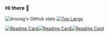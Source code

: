 ### Hi there 👋
![Anurag's GitHub stats](https://github-readme-stats.vercel.app/api?username=lseparatio&show_icons=true&theme=transparent) [![Top Langs](https://github-readme-stats.vercel.app/api/top-langs/?username=lseparatio&layout=compact)](https://github.com/anuraghazra/github-readme-stats)


[![Readme Card](https://github-readme-stats.vercel.app/api/pin/?username=lseparatio&repo=personal-portofolio)](https://github.com/anuraghazra/github-readme-stats)[![Readme Card](https://github-readme-stats.vercel.app/api/pin/?username=lseparatio&repo=Games-World)](https://github.com/anuraghazra/github-readme-stats)[![Readme Card](https://github-readme-stats.vercel.app/api/pin/?username=lseparatio&repo=zai-clock-in-software)](https://github.com/lseparatio/zai-clock-in-software)
